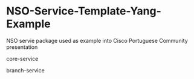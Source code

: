 # NSO-Service-Template-Yang-Example
NSO servie package used as example into Cisco Portuguese Community presentation

core-service

branch-service
